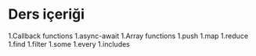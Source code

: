 # Ders içeriği
1.Callback functions
1.async-await
1.Array functions
    1.push
    1.map
    1.reduce
    1.find
    1.filter
    1.some
    1.every
    1.includes
